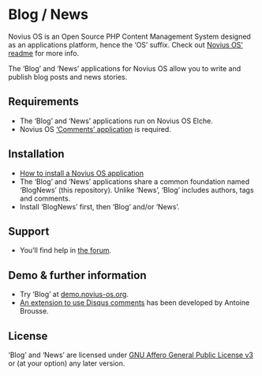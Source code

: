 # Blog / News

Novius OS is an Open Source PHP Content Management System designed as an applications platform, hence the ‘OS’ suffix. Check out [Novius OS’ readme](http://github.com/novius-os/novius-os#readme) for more info.

The ‘Blog’ and ‘News’ applications for Novius OS allow you to write and publish blog posts and news stories.

## Requirements

* The ‘Blog’ and ‘News’ applications run on Novius OS Elche.
* Novius OS [‘Comments’ application](http://github.com/novius-os/noviusos_comments) is required.

## Installation

* [How to install a Novius OS application](http://community.novius-os.org/how-to-install-a-nos-app.html)
* The ‘Blog’ and ‘News’ applications share a common foundation named ‘BlogNews’ (this repository). Unlike ‘News’, ‘Blog’ includes authors, tags and comments.
* Install ‘BlogNews’ first, then ‘Blog’ and/or ‘News’.

## Support

* You’ll find help in [the forum](http://forums.novius-os.org/en).

## Demo & further information

* Try ‘Blog’ at [demo.novius-os.org](http://demo.novius-os.org/admin).
* [An extension to use Disqus comments](http://github.com/Foine/lib_disqus) has been developed by Antoine Brousse.

## License

 ‘Blog’ and ‘News’ are licensed under [GNU Affero General Public License v3](http://www.gnu.org/licenses/agpl-3.0.html) or (at your option) any later version.